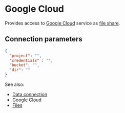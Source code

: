 <!-- TITLE: Google Cloud -->
<!-- SUBTITLE: -->

# Google Cloud

Provides access to [Google Cloud](https://cloud.google.com/) service as [file share](files.md).

## Connection parameters

```json
{
  "project": "",
  "credentials" : "",
  "bucket": "",
  "dir": ""
}
```

See also:

  * [Data connection](../data-connection.md)
  * [Google Cloud](https://cloud.google.com/)
  * [Files](files.md)
